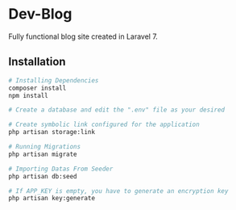 # Dev-Blog

Fully functional blog site created in Laravel 7.

## Installation

```bash
# Installing Dependencies
composer install
npm install

# Create a database and edit the ".env" file as your desired

# Create symbolic link configured for the application
php artisan storage:link

# Running Migrations
php artisan migrate

# Importing Datas From Seeder
php artisan db:seed

# If APP_KEY is empty, you have to generate an encryption key
php artisan key:generate
```